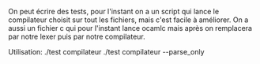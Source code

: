 On peut écrire des tests, pour l'instant on a un script qui lance le compilateur choisit sur tout les fichiers, mais c'est facile à améliorer. On a aussi un fichier c qui pour l'instant lance ocamlc mais après on remplacera par notre lexer puis par notre compilateur.


Utilisation:
./test compilateur
./test compilateur --parse_only

